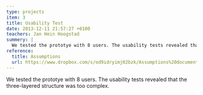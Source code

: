 ```yaml
---
type: projects
item: 3
title: Usability Test
date: 2013-12-11 21:57:27 +0100
teachers: Jan Hein Hoogstad
summery: | 
  We tested the prototye with 8 users. The usability tests revealed that the three-layered structure was too complex.
reference:
  title: Assumptions
  url: https://www.dropbox.com/s/od9idryimj02bzk/Assumptions%20document.pdf?dl=0
---
```

We tested the prototye with 8 users. The usability tests revealed that the three-layered structure was too complex.